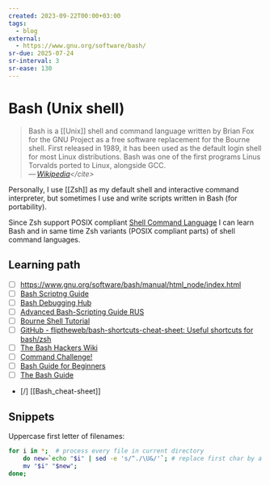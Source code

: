 ```yaml
---
created: 2023-09-22T00:00+03:00
tags:
  - blog
external:
  - https://www.gnu.org/software/bash/
sr-due: 2025-07-24
sr-interval: 3
sr-ease: 130
---
```


# Bash (Unix shell)

> Bash is a [[Unix]] shell and command language written by Brian Fox for the GNU
> Project as a free software replacement for the Bourne shell. First released in
> 1989, it has been used as the default login shell for most Linux
> distributions. Bash was one of the first programs Linus Torvalds ported to
> Linux, alongside GCC.\
> — <cite>[Wikipedia](https://en.wikipedia.org/wiki/Bash_\(Unix_shell\))</cite>

Personally, I use [[Zsh]] as my default shell and interactive command
interpreter, but sometimes I use and write scripts written in Bash (for
portability).

Since Zsh support POSIX compliant [Shell Command Language](
https://pubs.opengroup.org/onlinepubs/9799919799/utilities/V3_chap02.html)
I can learn Bash and in same time Zsh variants (POSIX compliant parts) of shell
command languages.

## Learning path

- [ ] https://www.gnu.org/software/bash/manual/html_node/index.html
- [ ] [Bash Scriptng Guide](https://www.opennet.ru/docs/RUS/bash_scripting_guide/)
- [ ] [Bash Debugging Hub](https://sentry.io/answers/bash)
- [ ] [Advanced Bash-Scripting Guide RUS](https://www.opennet.ru/docs/RUS/bash_scripting_guide/)
- [ ] [Bourne Shell Tutorial](https://www.grymoire.com/Unix/Bourne.html)
- [ ] [GitHub - fliptheweb/bash-shortcuts-cheat-sheet: Useful shortcuts for bash/zsh](https://github.com/fliptheweb/bash-shortcuts-cheat-sheet/tree/master)
- [ ] [The Bash Hackers Wiki](https://wiki.bash-hackers.org/doku.php)
- [ ] [Command Challenge!](https://cmdchallenge.com/)
- [ ] [Bash Guide for Beginners](https://tldp.org/LDP/Bash-Beginners-Guide/html/)
- [ ] [The Bash Guide](https://guide.bash.academy/)
- [/] [[Bash_cheat-sheet]]

## Snippets

Uppercase first letter of filenames:

```sh
for i in *;  # process every file in current directory
    do new=`echo "$i" | sed -e 's/^./\U&/'`; # replace first char by a capitalized version
    mv "$i" "$new";
done;
```
